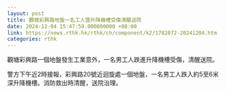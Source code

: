 ```yaml
---
layout: post
title: 觀塘彩興路地盤一名工人墮升降機槽受傷清醒送院
date: 2024-12-04 15:47:59.000000000 +08:00
link: https://news.rthk.hk/rthk/ch/component/k2/1782072-20241204.htm
categories: rthk
---
```


觀塘彩興路一個地盤發生工業意外，一名男工人跌進升降機槽受傷，清醒送院。

警方下午近2時接報，彩興路20號近迴旋處一個地盤，一名男工人跌入約5至6米深升降機槽。消防救出時清醒，送院治理。
